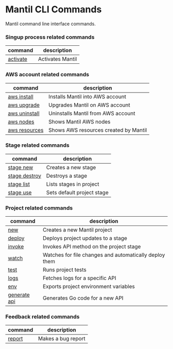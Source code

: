 # Mantil CLI Commands

Mantil command line interface commands.

### Singup process related commands

| command | description |
| --------| ----------- | 
| [activate](mantil_activate.md) | Activates Mantil |


### AWS account related commands

| command | description |
| --------| ----------- | 
| [aws install](mantil_aws_install.md) | Installs Mantil into AWS account |
| [aws upgrade](mantil_aws_upgrade.md) | Upgrades Mantil on AWS account |
| [aws uninstall](mantil_aws_uninstall.md) | Uninstalls Mantil from AWS account |
| [aws nodes](mantil_aws_nodes.md) | Shows Mantil AWS nodes |
| [aws resources](mantil_aws_resources.md) | Shows AWS resources created by Mantil |


### Stage related commands

| command | description |
| --------| ----------- | 
| [stage new](mantil_stage_new.md) | Creates a new stage |
| [stage destroy](mantil_stage_destroy.md) | Destroys a stage |
| [stage list](mantil_stage_list.md) | Lists stages in project |
| [stage use](mantil_stage_use.md) | Sets default project stage |

### Project related commands

| command | description |
| --------| ----------- | 
| [new](mantil_new.md) | Creates a new Mantil project |
| [deploy](mantil_deploy.md) | Deploys project updates to a stage |
| [invoke](mantil_invoke.md) | Invokes API method on the project stage |
| [watch](mantil_watch.md) | Watches for file changes and automatically deploy them |
| [test](mantil_test.md) | Runs project tests |
| [logs](mantil_logs.md) | Fetches logs for a specific API |
| [env](mantil_env.md) | Exports project environment variables |
| [generate api](mantil_generate_api.md) | Generates Go code for a new API |

### Feedback related commands

| command | description |
| --------| ----------- | 
| [report](mantil_report.md) | Makes a bug report |
